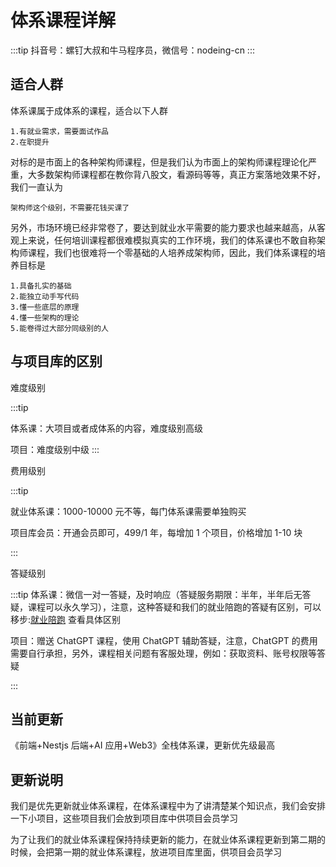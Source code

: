 # 体系课程详解

:::tip
抖音号：螺钉大叔和牛马程序员，微信号：nodeing-cn
:::

## 适合人群

体系课属于成体系的课程，适合以下人群

```
1.有就业需求，需要面试作品
2.在职提升
```

对标的是市面上的各种架构师课程，但是我们认为市面上的架构师课程理论化严重，大多数架构师课程都在教你背八股文，看源码等等，真正方案落地效果不好，我们一直认为

```
架构师这个级别，不需要花钱买课了
```

另外，市场环境已经非常卷了，要达到就业水平需要的能力要求也越来越高，从客观上来说，任何培训课程都很难模拟真实的工作环境，我们的体系课也不敢自称架构师课程，我们也很难将一个零基础的人培养成架构师，因此，我们体系课程的培养目标是

```
1.具备扎实的基础
2.能独立动手写代码
3.懂一些底层的原理
4.懂一些架构的理论
5.能卷得过大部分同级别的人
```

## 与项目库的区别

难度级别

:::tip

体系课：大项目或者成体系的内容，难度级别高级

项目：难度级别中级
:::

费用级别

:::tip

就业体系课：1000-10000 元不等，每门体系课需要单独购买

项目库会员：开通会员即可，499/1 年，每增加 1 个项目，价格增加 1-10 块

:::

答疑级别

:::tip
体系课：微信一对一答疑，及时响应（答疑服务期限：半年，半年后无答疑，课程可以永久学习），注意，这种答疑和我们的就业陪跑的答疑有区别，可以移步:[就业陪跑](/service/product/1) 查看具体区别

项目：赠送 ChatGPT 课程，使用 ChatGPT 辅助答疑，注意，ChatGPT 的费用需要自行承担，另外，课程相关问题有客服处理，例如：获取资料、账号权限等答疑

:::

## 当前更新

《前端+Nestjs 后端+AI 应用+Web3》全栈体系课，更新优先级最高

## 更新说明

我们是优先更新就业体系课程，在体系课程中为了讲清楚某个知识点，我们会安排一下小项目，这些项目我们会放到项目库中供项目会员学习

为了让我们的就业体系课程保持持续更新的能力，在就业体系课程更新到第二期的时候，会把第一期的就业体系课程，放进项目库里面，供项目会员学习
